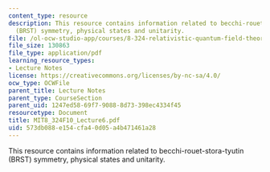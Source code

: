 ```yaml
---
content_type: resource
description: This resource contains information related to becchi-rouet-stora-tyutin
  (BRST) symmetry, physical states and unitarity.
file: /ol-ocw-studio-app/courses/8-324-relativistic-quantum-field-theory-ii-fall-2010/573db088e154cfa40d05a4b471461a28_MIT8_324F10_Lecture6.pdf
file_size: 130863
file_type: application/pdf
learning_resource_types:
- Lecture Notes
license: https://creativecommons.org/licenses/by-nc-sa/4.0/
ocw_type: OCWFile
parent_title: Lecture Notes
parent_type: CourseSection
parent_uid: 1247ed58-69f7-9088-8d73-398ec4334f45
resourcetype: Document
title: MIT8_324F10_Lecture6.pdf
uid: 573db088-e154-cfa4-0d05-a4b471461a28
---
```

This resource contains information related to becchi-rouet-stora-tyutin (BRST) symmetry, physical states and unitarity.